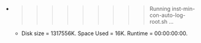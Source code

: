 * >>>>>>>>> Running inst-min-con-auto-log-root.sh ...
  * Disk size = 1317556K. Space Used = 16K. Runtime = 00:00:00:00.
